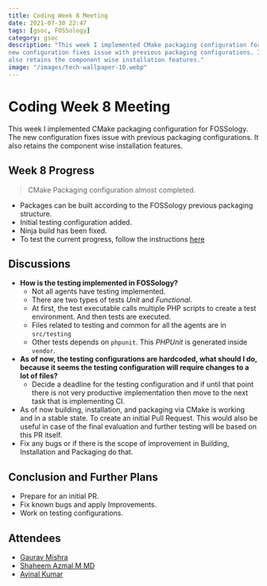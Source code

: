 ```yaml
---
title: Coding Week 8 Meeting
date: 2021-07-30 22:47
tags: [gsoc, FOSSology]
category: gsoc
description: "This week I implemented CMake packaging configuration for FOSSology. The
new configuration fixes issue with previous packaging configurations. It
also retains the component wise installation features."
image: "/images/tech-wallpaper-10.webp"
---
```


# Coding Week 8 Meeting

This week I implemented CMake packaging configuration for FOSSology. The new configuration fixes issue with previous packaging configurations. It also retains the component wise installation features.

## Week 8 Progress

> CMake Packaging configuration almost completed.

- Packages can be built according to the FOSSology previous packaging structure.
- Initial testing configuration added.
- Ninja build has been fixed.
- To test the current progress, follow the instructions [here](https://github.com/avinal/FOSSology/wiki#test-the-new-system-only-gcc-with-make-and-ninja-tested-for-now)

## Discussions

- **How is the testing implemented in FOSSology?**
  - Not all agents have testing implemented.
  - There are two types of tests *Unit* and *Functional*.
  - At first, the test executable calls multiple PHP scripts to create a
    test environment. And then tests are executed.
  - Files related to testing and common for all the agents are in
    `src/testing`
  - Other tests depends on `phpunit`. This *PHPUnit* is generated inside
    `vendor`.
- **As of now, the testing configurations are hardcoded, what should I
  do, because it seems the testing configuration will require changes to
  a lot of files?**
  - Decide a deadline for the testing configuration and if until that
    point there is not very productive implementation then move to the
    next task that is implementing CI.
- As of now building, installation, and packaging via CMake is working
  and in a stable state. To create an initial Pull Request. This would
  also be useful in case of the final evaluation and further testing
  will be based on this PR itself.
- Fix any bugs or if there is the scope of improvement in Building,
  Installation and Packaging do that.

## Conclusion and Further Plans

- Prepare for an initial PR.
- Fix known bugs and apply Improvements.
- Work on testing configurations.

## Attendees

- [Gaurav Mishra](https://github.com/GMishx)
- [Shaheem Azmal M MD](https://github.com/shaheemazmalmmd)
- [Avinal Kumar](https://github.com/avinal)
